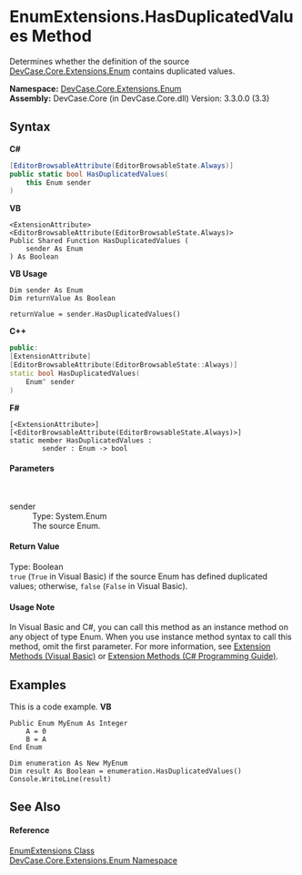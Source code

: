 # EnumExtensions.HasDuplicatedValues Method 
 

Determines whether the definition of the source <a href="N_DevCase_Core_Extensions_Enum">DevCase.Core.Extensions.Enum</a> contains duplicated values.

**Namespace:**&nbsp;<a href="N_DevCase_Core_Extensions_Enum">DevCase.Core.Extensions.Enum</a><br />**Assembly:**&nbsp;DevCase.Core (in DevCase.Core.dll) Version: 3.3.0.0 (3.3)

## Syntax

**C#**<br />
``` C#
[EditorBrowsableAttribute(EditorBrowsableState.Always)]
public static bool HasDuplicatedValues(
	this Enum sender
)
```

**VB**<br />
``` VB
<ExtensionAttribute>
<EditorBrowsableAttribute(EditorBrowsableState.Always)>
Public Shared Function HasDuplicatedValues ( 
	sender As Enum
) As Boolean
```

**VB Usage**<br />
``` VB Usage
Dim sender As Enum
Dim returnValue As Boolean

returnValue = sender.HasDuplicatedValues()
```

**C++**<br />
``` C++
public:
[ExtensionAttribute]
[EditorBrowsableAttribute(EditorBrowsableState::Always)]
static bool HasDuplicatedValues(
	Enum^ sender
)
```

**F#**<br />
``` F#
[<ExtensionAttribute>]
[<EditorBrowsableAttribute(EditorBrowsableState.Always)>]
static member HasDuplicatedValues : 
        sender : Enum -> bool 

```


#### Parameters
&nbsp;<dl><dt>sender</dt><dd>Type: System.Enum<br />The source Enum.</dd></dl>

#### Return Value
Type: Boolean<br />`true` (`True` in Visual Basic) if the source Enum has defined duplicated values; otherwise, `false` (`False` in Visual Basic).

#### Usage Note
In Visual Basic and C#, you can call this method as an instance method on any object of type Enum. When you use instance method syntax to call this method, omit the first parameter. For more information, see <a href="https://docs.microsoft.com/dotnet/visual-basic/programming-guide/language-features/procedures/extension-methods">Extension Methods (Visual Basic)</a> or <a href="https://docs.microsoft.com/dotnet/csharp/programming-guide/classes-and-structs/extension-methods">Extension Methods (C# Programming Guide)</a>.

## Examples
This is a code example. 
**VB**<br />
``` VB
Public Enum MyEnum As Integer
    A = 0
    B = A
End Enum

Dim enumeration As New MyEnum
Dim result As Boolean = enumeration.HasDuplicatedValues()
Console.WriteLine(result)
```


## See Also


#### Reference
<a href="T_DevCase_Core_Extensions_Enum_EnumExtensions">EnumExtensions Class</a><br /><a href="N_DevCase_Core_Extensions_Enum">DevCase.Core.Extensions.Enum Namespace</a><br />